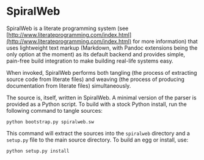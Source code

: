 # SpiralWeb #

SpiralWeb is a literate programming system (see [http://www.literateprogramming.com/index.html](http://www.literateprogramming.com/index.html)
for more information) that uses lightweight text
markup (Markdown, with Pandoc extensions being the only option at the
moment) as its default backend and provides simple, pain-free build
integration to make building real-life systems easy.

When invoked, SpiralWeb performs both tangling (the process of extracting
source code from literate files) and weaving (the process of producing
documentation from literate files) simultaneously.

The source is, itself, written in SpiralWeb. A minimal version of the parser
is provided as a Python script. To build with a stock Python install, run the
following command to tangle sources:

    python bootstrap.py spiralweb.sw

This command will extract the sources into the `spiralweb` directory and a `setup.py`
file to the main source directory. To build an egg or install, use:

    python setup.py install
